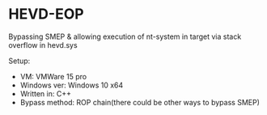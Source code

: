 # HEVD-EOP
Bypassing SMEP & allowing execution of nt-system in target via stack overflow in hevd.sys


Setup: 
  - VM:           VMWare 15 pro
  - Windows ver:  Windows 10 x64
  - Written in:   C++ 
  - Bypass method: ROP chain(there could be other ways to bypass SMEP)
